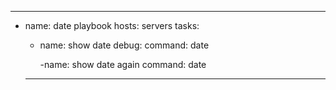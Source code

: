 ---
- name: date playbook
  hosts: servers
  tasks:
    - name: show date
      debug:
        command: date

      -name: show date again
      command: date
    ---
